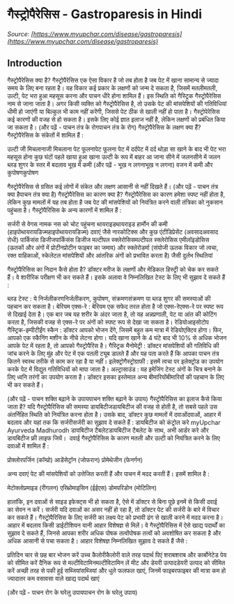 # गैस्ट्रोपैरेसिस - Gastroparesis in Hindi
_Source: [https://www.myupchar.com/disease/gastroparesis](https://www.myupchar.com/disease/gastroparesis)_

## Introduction
गैस्ट्रोपैरेसिस क्या है?
गैस्ट्रोपैरेसिस एक ऐसा विकार है जो तब होता है जब पेट में खाना सामान्य से ज्यादा समय के लिए बना रहता है। यह विकार कई प्रकार के लक्षणों को जन्म दे सकता है, जिसमें मतलीमतली, उल्टी, पेट भरा हुआ महसूस करना और पाचन धीरे होना शामिल हैं। इस स्थि​ति को गैस्ट्रिक गैस्ट्रोपैरेसिस नाम से जाना जाता है।
अगर किसी व्यक्ति को गैस्ट्रोपैरेसिस है, तो उसके पेट की मांसपेशियों की गतिविधियां धीमी हो जाएंगी या बिल्कुल भी काम नहीं करेंगी, जिससे पेट ठीक से खाली नहीं हो पाता है।
गैस्ट्रोपेरेसिस कई कारणों की वजह से हो सकता है। इसके लिए कोई ज्ञात इलाज नहीं है, लेकिन लक्षणों को प्रबंधित किया जा सकता है।
(और पढ़ें - पाचन तंत्र के रोगपाचन तंत्र के रोग)
गैस्ट्रोपैरेसिस के लक्षण क्या हैं?
गैस्ट्रोपैरेसिस के संकेतों में शामिल हैं :

उल्टी
जी मिचलानाजी मिचलाना
पेट फूलनापेट फूलना
पेट में दर्दपेट में दर्द
थोड़ा सा खाने के बाद भी पेट भरा महसूस होना
कुछ घंटों पहले खाया हुआ खाना उल्टी के रूप में बाहर आ जाना
सीने में जलनसीने में जलन
ब्लड शुगर के स्तर में बदलाव
भूख में कमी (और पढ़ें - भूख न लगनाभूख न लगना)
वजन में कमी और कुपोषणकुपोषण

गैस्ट्रोपैरेसिस से ग्रसित कई लोगों में संकेत और लक्षण आसानी से नहीं दिखते हैं।
(और पढ़ें - पाचन तंत्र क्या हैपाचन तंत्र क्या है)
गैस्ट्रोपैरेसिस का कारण क्या है?
गैस्ट्रोपैरेसिस का कारण हमेशा स्पष्ट नहीं होता है, लेकिन कुछ मामलों में यह तब होता है जब पेट की मांसपेशियों को नियंत्रित करने वाली तंत्रिका को नुकसान पहुंचता है।
गैस्ट्रोपैरिसिस के अन्य कारणों में शामिल हैं :

सर्जरी से वेगस नामक नस को चोट पहुंचना
थायराइडथायराइड हार्मोन की कमी (हाइपोथायरायडिज्महाइपोथायरायडिज्म)
दवाएं जैसे नारकोटिक्स और कुछ एंटीडिप्रेसेंट (अवसादअवसाद रोधी)
पार्किंसंस डिजीजपार्किंसंस डिजीज
मल्टीपल स्क्लेरोसिसमल्टीपल स्क्लेरोसिस
एमीलॉइडोसिस (ऊतकों और अंगों में प्रोटीनप्रोटीन फाइबर का जमाव) और स्क्लेरोडर्मा (संयोजी ऊतक विकार जो त्वचा, रक्त वाहिकाओं, स्केलेटल मांसपेशियों और आंतरिक अंगों को प्रभावित करता है) जैसी दुर्लभ स्थितियां

गैस्ट्रोपैरिसिस का निदान कैसे होता है?
डॉक्टर मरीज के लक्षणों और मेडिकल हिस्ट्री को चेक कर सकते हैं। वे शारीरिक परीक्षण भी कर सकते हैं। इसके अलावा वे निम्नलिखित टेस्ट के लिए भी सुझाव दे सकते हैं :

ब्लड टेस्ट : ये निर्जलीकरणनिर्जलीकरण, कुपोषण, संक्रमणसंक्रमण या ब्लड शुगर की समस्याओं की पहचान कर सकता है।
बेरियम एक्स-रे : बेरियम एक सफेद तरल होता है जो एक्स-रेएक्स-रे पर स्पष्ट रूप से दिखाई देता है। एक बार जब यह शरीर के अंदर जाता है, तो यह अन्नप्रणाली, पेट या आंत की कोटिंग करता है, जिसकी वजह से एक्स-रे पर अंगों को स्पष्ट रूप से देखा जा सकता है।
रेडियोआइसोटोप गैस्ट्रिक-इम्पीटीईंग स्कैन : डॉक्टर आपको भोजन देंगे, जिसमें बहुत कम मात्रा में रेडियो​एक्टिव होगा। फिर, आपको एक स्कैनिंग मशीन के नीचे लेटना होगा। यदि खाना खाने के 4 घंटे बाद भी 10% से अधिक भोजन आपके पेट में रहता है, तो आपको गैस्ट्रोपैरिस है।
गैस्ट्रिक मैनोमेट्री : डॉक्टर मांसपेशियों की गतिविधि की जांच करने के लिए मुंह और पेट में एक पतली ट्यूब डालते हैं और यह पता करते हैं कि आपका पाचन तंत्र कितने स्वस्थ तरीके से काम कर रहा है या नहीं।
इलेक्ट्रोगैस्ट्रोग्राफी : इसमें त्वचा पर इलेक्ट्रोड का उपयोग करके पेट में विद्युत गतिविधियों को मापा जाता है।
अल्ट्रासाउंड : यह इमेजिंग टेस्ट अंगों के चित्र बनाने के लिए ध्वनि तरंगों का उपयोग करता है। डॉक्टर इसका इस्तेमाल अन्य बीमारियोंबीमारियों की पहचान के लिए भी कर सकते हैं।

(और पढ़ें - पाचन शक्ति बढ़ाने के उपायपाचन शक्ति बढ़ाने के उपाय)
गैस्ट्रोपैरिसिस का इलाज कैसे किया जाता है?
यदि गैस्ट्रोपैरिसिस की समस्या डायबिटीजडायबिटीज की वजह से होती है, तो सबसे पहले उस अंतर्निहित स्थिति को नियंत्रित करना होता है। उसके बाद, डॉक्टर कुछ मामलों में दवाओंदवाओं, आहार में बदलाव और यहां तक कि सर्जरीसर्जरी का सुझाव दे सकते हैं :
डायबिटीज को कंट्रोल करे myUpchar Ayurveda Madhurodh डायबिटीज टैबलेटडायबिटीज टैबलेट के साथ, अभी आर्डर करे और डायबिटीज फ्री लाइफ जियें। 
दवाई
गैस्ट्रोपैरिसिस के कारण मतली और उल्टी को नियंत्रित करने के लिए दवाओं में शामिल हैं :

प्रोक्लोरपर्जिन (कॉम्प्रो)
आडेंसेट्रॉन (जोफरान)
प्रोमेथेजीन (फेनर्गन)

अन्य दवाएं पेट की मांसपेशियों को उत्तेजित करती हैं और पाचन में मदद करती हैं। इसमें शामिल है :

मेटोक्लोप्रमाइड (रीगलन)
एरिथ्रोमाइसिन (ईईएस)
डोमपरिडोन (मोटिलिन)

हालांकि, इन दवाओं से साइड इफेक्ट्स भी हो सकता है, ऐसे में डॉक्टर से बिना पूछे इनमें से किसी दवाई का सेवन न करें।
सर्जरी
यदि दवाओं का असर नहीं हो रहा है, तो डॉक्टर पेट की सर्जरी के बारे में विचार कर सकते हैं। गैस्ट्रोपैरिसिस के लिए सर्जरी का लक्ष्य पेट को प्रभावी ढंग से खाली करने में मदद करना है।
आहार में बदलाव
किसी डाईटीशियन यानी आहार विशेषज्ञ से मिलें। वे गैस्ट्रोपैरिसिस में ऐसे खाद्य पदार्थों का सुझाव दे सकते हैं, जिनसे आपका शरीर अधिक पोषक तत्वोंपोषक तत्वों को अवशोषित कर सकता है और अधिक आसानी से पचा सकता है। आहार विशेषज्ञ निम्नलिखित सुझाव दे सकते हैं जैसे :

प्रतिदिन चार से छह बार भोजन करें
उच्च कैलोरीकैलोरी वाले तरह पदार्थ पिएं
शराबशराब और कार्बोनेटेड पेय को सीमित करें
दैनिक रूप से मल्टीविटामिनमल्टीविटामिन लें
मीट और डेयरी उत्पादडेयरी उत्पाद को सीमित करें
अच्छी तरह से पकी हुई सब्जियांसब्जियां और धुले फलफल खाएं, जिनमें फाइबरफाइबर की मात्रा कम हो
ज्यादातर कम वसावसा वाले खाद्य पदार्थ खाएं

(और पढ़ें - पाचन रोग के घरेलु उपायपाचन रोग के घरेलु उपाय)

